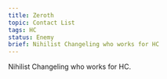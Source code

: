```yaml
---
title: Zeroth
topic: Contact List
tags: HC
status: Enemy
brief: Nihilist Changeling who works for HC
---
```


Nihilist Changeling who works for HC.